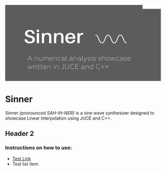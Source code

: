 ![](/Resources/img/git-banner.png)

# Sinner

Sinner _(pronounced SAH-IH-NER)_ is a sine wave synthesizer designed to showcase Linear Interpolation 
using JUCE and C++.
 
## Header 2
### Instructions on how to use:

* [Test Link](https://goo.gl)
* Test list item
